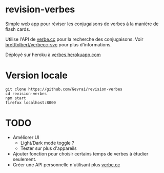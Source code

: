 # revision-verbes
Simple web app pour réviser les conjugaisons de verbes à la manière de flash cards.

Utilise l'API de [verbe.cc](http://verbe.cc) pour la recherche des conjugaisons. Voir [bretttolbert/verbecc-svc](https://github.com/bretttolbert/verbecc-svc) pour plus d'informations.

Déployé sur heroku à [verbes.herokuapp.com](verbes.herokuapp.com)

# Version locale

```
git clone https://github.com/Gevrai/revision-verbes
cd revision-verbes
npm start
firefox localhost:8000
```

# TODO

  - Améliorer UI
    * Light/Dark mode toggle ?
    * Tester sur plus d'appareils
  - Ajouter fonction pour choisir certains temps de verbes à étudier seulement.
  - Créer une API personnelle n'utilisant plus [verbe.cc](http://verbe.cc)

